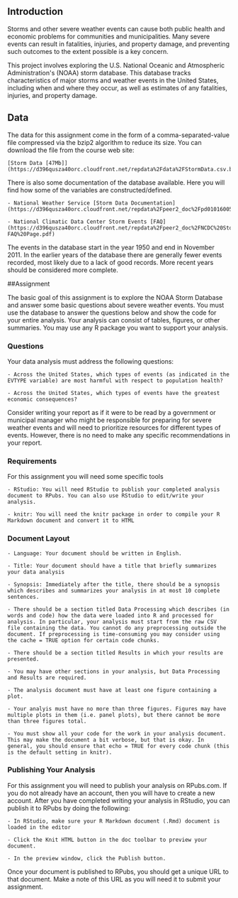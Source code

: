 

## Introduction

Storms and other severe weather events can cause both public health and economic problems for communities and municipalities. Many severe events can result in fatalities, injuries, and property damage, and preventing such outcomes to the extent possible is a key concern.

This project involves exploring the U.S. National Oceanic and Atmospheric Administration's (NOAA) storm database. This database tracks characteristics of major storms and weather events in the United States, including when and where they occur, as well as estimates of any fatalities, injuries, and property damage.

## Data

The data for this assignment come in the form of a comma-separated-value file compressed via the bzip2 algorithm to reduce its size. You can download the file from the course web site:

    [Storm Data [47Mb]](https://d396qusza40orc.cloudfront.net/repdata%2Fdata%2FStormData.csv.bz2)

There is also some documentation of the database available. Here you will find how some of the variables are constructed/defined.

    - National Weather Service [Storm Data Documentation](https://d396qusza40orc.cloudfront.net/repdata%2Fpeer2_doc%2Fpd01016005curr.pdf)

    - National Climatic Data Center Storm Events [FAQ](https://d396qusza40orc.cloudfront.net/repdata%2Fpeer2_doc%2FNCDC%20Storm%20Events-FAQ%20Page.pdf)

The events in the database start in the year 1950 and end in November 2011. In the earlier years of the database there are generally fewer events recorded, most likely due to a lack of good records. More recent years should be considered more complete.

##Assignment

The basic goal of this assignment is to explore the NOAA Storm Database and answer some basic questions about severe weather events. You must use the database to answer the questions below and show the code for your entire analysis. Your analysis can consist of tables, figures, or other summaries. You may use any R package you want to support your analysis.

### Questions

Your data analysis must address the following questions:

    - Across the United States, which types of events (as indicated in the EVTYPE variable) are most harmful with respect to population health?

    - Across the United States, which types of events have the greatest economic consequences?

Consider writing your report as if it were to be read by a government or municipal manager who might be responsible for preparing for severe weather events and will need to prioritize resources for different types of events. However, there is no need to make any specific recommendations in your report.

### Requirements

For this assignment you will need some specific tools

    - RStudio: You will need RStudio to publish your completed analysis document to RPubs. You can also use RStudio to edit/write your analysis.

    - knitr: You will need the knitr package in order to compile your R Markdown document and convert it to HTML

### Document Layout

    - Language: Your document should be written in English.

    - Title: Your document should have a title that briefly summarizes your data analysis

    - Synopsis: Immediately after the title, there should be a synopsis which describes and summarizes your analysis in at most 10 complete sentences.

    - There should be a section titled Data Processing which describes (in words and code) how the data were loaded into R and processed for analysis. In particular, your analysis must start from the raw CSV file containing the data. You cannot do any preprocessing outside the document. If preprocessing is time-consuming you may consider using the cache = TRUE option for certain code chunks.

    - There should be a section titled Results in which your results are presented.

    - You may have other sections in your analysis, but Data Processing and Results are required.

    - The analysis document must have at least one figure containing a plot.

    - Your analyis must have no more than three figures. Figures may have multiple plots in them (i.e. panel plots), but there cannot be more than three figures total.

    - You must show all your code for the work in your analysis document. This may make the document a bit verbose, but that is okay. In general, you should ensure that echo = TRUE for every code chunk (this is the default setting in knitr).

### Publishing Your Analysis

For this assignment you will need to publish your analysis on RPubs.com. If you do not already have an account, then you will have to create a new account. After you have completed writing your analysis in RStudio, you can publish it to RPubs by doing the following:

    - In RStudio, make sure your R Markdown document (.Rmd) document is loaded in the editor

    - Click the Knit HTML button in the doc toolbar to preview your document.

    - In the preview window, click the Publish button.

Once your document is published to RPubs, you should get a unique URL to that document. Make a note of this URL as you will need it to submit your assignment.